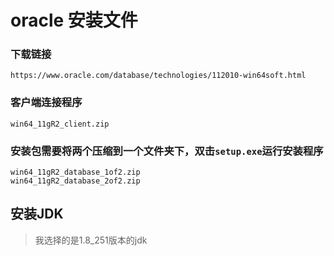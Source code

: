 # oracle 安装文件

### 下载链接
```angular2html
https://www.oracle.com/database/technologies/112010-win64soft.html
```
### 客户端连接程序
```angular2html
win64_11gR2_client.zip
```
### 安装包需要将两个压缩到一个文件夹下，双击`setup.exe`运行安装程序
```angular2html
win64_11gR2_database_1of2.zip
win64_11gR2_database_2of2.zip
```

## 安装JDK
> 我选择的是1.8_251版本的jdk
>